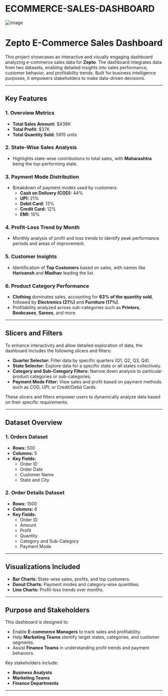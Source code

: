 # ECOMMERCE-SALES-DASHBOARD

![image](https://github.com/user-attachments/assets/aee2db79-e2c4-456d-98be-9245c95edd8d)

# **Zepto E-Commerce Sales Dashboard**

This project showcases an interactive and visually engaging dashboard analyzing e-commerce sales data for **Zepto**. The dashboard integrates data from two datasets, enabling detailed insights into sales performance, customer behavior, and profitability trends. Built for business intelligence purposes, it empowers stakeholders to make data-driven decisions.

---

## **Key Features**

### **1. Overview Metrics**
- **Total Sales Amount:** $438K  
- **Total Profit:** $37K  
- **Total Quantity Sold:** 5615 units  

### **2. State-Wise Sales Analysis**
- Highlights state-wise contributions to total sales, with **Maharashtra** being the top-performing state.

### **3. Payment Mode Distribution**
- Breakdown of payment modes used by customers:
  - **Cash on Delivery (COD):** 44%  
  - **UPI:** 21%  
  - **Debit Card:** 13%  
  - **Credit Card:** 12%  
  - **EMI:** 10%  

### **4. Profit-Loss Trend by Month**
- Monthly analysis of profit and loss trends to identify peak performance periods and areas of improvement.

### **5. Customer Insights**
- Identification of **Top Customers** based on sales, with names like **Harivansh** and **Madhav** leading the list.

### **6. Product Category Performance**
- **Clothing** dominates sales, accounting for **63% of the quantity sold**, followed by **Electronics (21%)** and **Furniture (17%)**.  
- Profitability analyzed across sub-categories such as **Printers**, **Bookcases**, **Sarees**, and more.

---

## **Slicers and Filters**

To enhance interactivity and allow detailed exploration of data, the dashboard includes the following slicers and filters:
- **Quarter Selector:** Filter data by specific quarters (Q1, Q2, Q3, Q4).  
- **State Selector:** Explore data for a specific state or all states collectively.  
- **Category and Sub-Category Filters:** Narrow down analysis to particular product categories or sub-categories.  
- **Payment Mode Filter:** View sales and profit based on payment methods such as COD, UPI, or Credit/Debit Cards.

These slicers and filters empower users to dynamically analyze data based on their specific requirements.

---

## **Dataset Overview**

### **1. Orders Dataset**
- **Rows:** 500  
- **Columns:** 5  
- **Key Fields:**
  - Order ID  
  - Order Date  
  - Customer Name  
  - State and City  

### **2. Order Details Dataset**
- **Rows:** 1500  
- **Columns:** 6  
- **Key Fields:**
  - Order ID  
  - Amount  
  - Profit  
  - Quantity  
  - Category and Sub-Category  
  - Payment Mode  

---

## **Visualizations Included**
- **Bar Charts:** State-wise sales, profits, and top customers.  
- **Donut Charts:** Payment modes and category-wise quantities.  
- **Line Charts:** Profit-loss trends over months.  

---

## **Purpose and Stakeholders**

This dashboard is designed to:
- Enable **E-commerce Managers** to track sales and profitability.  
- Help **Marketing Teams** identify target states, categories, and customer segments.  
- Assist **Finance Teams** in understanding profit trends and payment behaviors.  

Key stakeholders include:
- **Business Analysts**
- **Marketing Teams**
- **Finance Departments**

---
